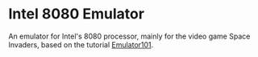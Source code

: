 # Intel 8080 Emulator
An emulator for Intel's 8080 processor, mainly for the video game Space Invaders, based on the tutorial [Emulator101](http://www.emulator101.com/).
